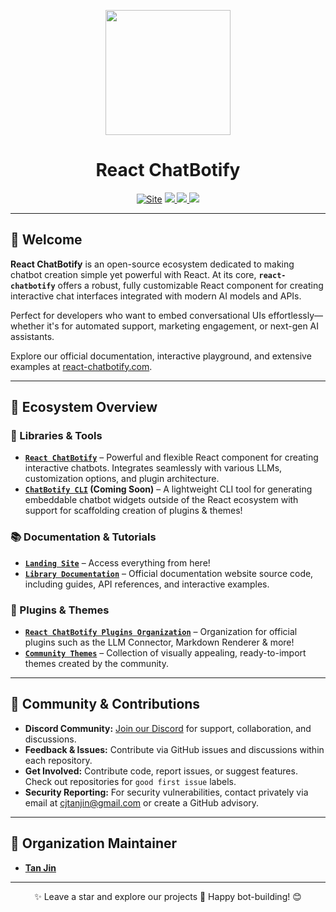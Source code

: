 <p align="center">
  <img width="200px" src="https://raw.githubusercontent.com/tjtanjin/react-chatbotify/main/assets/logo.png" />
  <h1 align="center">React ChatBotify</h1>
</p>

<p align="center">
  <a href="https://react-chatbotify.com"><img alt="Site" src="https://img.shields.io/badge/Site-react--chatbotify.com-blue" /></a>
  <a href="https://www.npmjs.com/package/react-chatbotify"> <img src="https://img.shields.io/npm/v/react-chatbotify?logo=semver&label=version&color=%2331c854" /> </a>
  <a href="https://www.npmjs.com/package/react-chatbotify"> <img src="https://img.shields.io/badge/react-16--19-orange?logo=react&label=react" /> </a>
  <a href="https://discord.gg/6R4DK4G5Zh"> <img src="https://img.shields.io/endpoint?url=https://my-api.tjtanjin.com/aggregator/api/v1/get/rcb_discord_member_count&logo=discord&logoColor=ffffff" /> </a>
</p>

---

## 👋 Welcome

**React ChatBotify** is an open-source ecosystem dedicated to making chatbot creation simple yet powerful with React. At its core, **`react-chatbotify`** offers a robust, fully customizable React component for creating interactive chat interfaces integrated with modern AI models and APIs.

Perfect for developers who want to embed conversational UIs effortlessly—whether it's for automated support, marketing engagement, or next-gen AI assistants.

Explore our official documentation, interactive playground, and extensive examples at [react-chatbotify.com](https://react-chatbotify.com).

---

## 🚀 Ecosystem Overview

### 🌟 Libraries & Tools

* **[`React ChatBotify`](https://github.com/react-chatbotify/react-chatbotify)** – Powerful and flexible React component for creating interactive chatbots. Integrates seamlessly with various LLMs, customization options, and plugin architecture.
* **[`ChatBotify CLI`](https://github.com/react-chatbotify/chatbotify-cli) (Coming Soon)** – A lightweight CLI tool for generating embeddable chatbot widgets outside of the React ecosystem with support for scaffolding creation of plugins & themes!

### 📚 Documentation & Tutorials

* **[`Landing Site`](https://github.com/react-chatbotify/gallery-website)** – Access everything from here!
* **[`Library Documentation`](https://github.com/react-chatbotify/core-library-documentation)** – Official documentation website source code, including guides, API references, and interactive examples.

### 🔌 Plugins & Themes

* **[`React ChatBotify Plugins Organization`](https://github.com/react-chatbotify-plugins)** – Organization for official plugins such as the LLM Connector, Markdown Renderer & more!
* **[`Community Themes`](https://github.com/react-chatbotify/community-themes)** – Collection of visually appealing, ready-to-import themes created by the community.

---

## 🙌 Community & Contributions

* **Discord Community:** [Join our Discord](https://discord.gg/6R4DK4G5Zh) for support, collaboration, and discussions.
* **Feedback & Issues:** Contribute via GitHub issues and discussions within each repository.
* **Get Involved:** Contribute code, report issues, or suggest features. Check out repositories for `good first issue` labels.
* **Security Reporting:** For security vulnerabilities, contact privately via email at [cjtanjin@gmail.com](mailto:cjtanjin@gmail.com) or create a GitHub advisory.

---

## 💼 Organization Maintainer

* [**Tan Jin**](https://github.com/tjtanjin)

---

<p align="center">✨ Leave a star and explore our projects 🥺 Happy bot-building! 😊</p>

